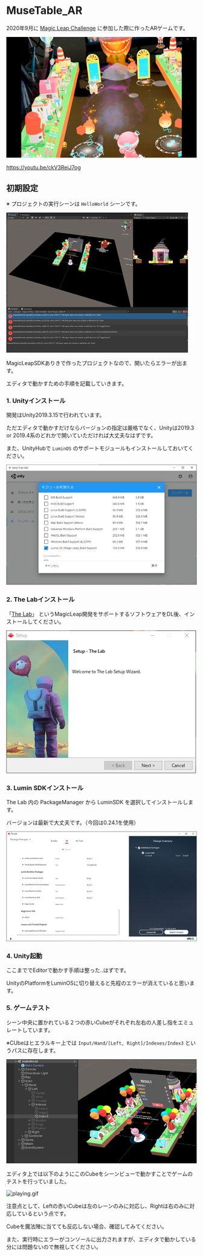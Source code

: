 # MuseTable_AR

2020年9月に [Magic Leap Challenge](https://x-garden.co.jp/ml-challenge) に参加した際に作ったARゲームです。

![game.png](./Docs/game.png)

https://youtu.be/ckV3ReiJ7og

## 初期設定

※ プロジェクトの実行シーンは `HelloWorld` シーンです。

![error.png](./Docs/error.png)

MagicLeapSDKありきで作ったプロジェクトなので、開いたらエラーが出ます。

エディタで動かすための手順を記載していきます。

### 1. Unityインストール

開発はUnity2019.3.15で行われています。

ただエディタで動かすだけならバージョンの指定は厳格でなく、Unityは2019.3 or 2019.4系のどれかで開いていただければ大丈夫なはずです。

また、UnityHubで `LuminOS` のサポートモジュールもインストールしておいてください。

![luminos.png](./Docs/luminos.png)

### 2. The Labインストール

「[The Lab](https://developer.magicleap.com/downloads/lab)」 というMagicLeap開発をサポートするソフトウェアをDL後、インストールしてください。

![thelab.png](./Docs/thelab.png)

### 3. Lumin SDKインストール

The Lab 内の PackageManager から LuminSDK を選択してインストールします。

バージョンは最新で大丈夫です。（今回は0.24.1を使用）

![luminsdk.png](./Docs/luminsdk.png)

### 4. Unity起動

ここまででEditorで動かす手順は整った..はずです。

UnityのPlatformをLuminOSに切り替えると先程のエラーが消えていると思います。

### 5. ゲームテスト

シーン中央に置かれている２つの赤いCubeがそれぞれ左右の人差し指をエミュレートしています。

※CUbeはヒエラルキー上では `Input/Hand/[Left, Right]/Indexes/Index3` というパスに存在します。

![vhand.png](./Docs/vhand.png)

エディタ上では以下のようにこのCubeをシーンビューで動かすことでゲームのテストを行っていました。

![playing.gif](./Docs/playing.gif)

注意点として、Leftの赤いCubeは左のレーンのみに対応し、Rightは右のみに対応しているという点です。

Cubeを魔法陣に当てても反応しない場合、確認してみてください。

また、実行時にエラーがコンソールに出力されますが、エディタで動かしている分には問題ないので無視してください。